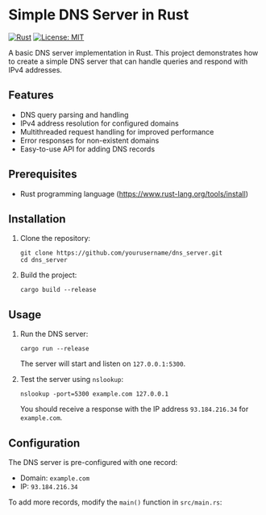 # Simple DNS Server in Rust

[![Rust](https://img.shields.io/badge/rust-%23000000.svg?style=for-the-badge&logo=rust&logoColor=white)](https://www.rust-lang.org/)
[![License: MIT](https://img.shields.io/badge/License-MIT-yellow.svg)](https://opensource.org/licenses/MIT)

A basic DNS server implementation in Rust. This project demonstrates how to create a simple DNS server that can handle queries and respond with IPv4 addresses.

## Features

- DNS query parsing and handling
- IPv4 address resolution for configured domains
- Multithreaded request handling for improved performance
- Error responses for non-existent domains
- Easy-to-use API for adding DNS records

## Prerequisites

- Rust programming language (https://www.rust-lang.org/tools/install)

## Installation

1. Clone the repository:
   ```
   git clone https://github.com/yourusername/dns_server.git
   cd dns_server
   ```

2. Build the project:
   ```
   cargo build --release
   ```

## Usage

1. Run the DNS server:
   ```
   cargo run --release
   ```

   The server will start and listen on `127.0.0.1:5300`.

2. Test the server using `nslookup`:
   ```
   nslookup -port=5300 example.com 127.0.0.1
   ```

   You should receive a response with the IP address `93.184.216.34` for `example.com`.

## Configuration

The DNS server is pre-configured with one record:
- Domain: `example.com`
- IP: `93.184.216.34`

To add more records, modify the `main()` function in `src/main.rs`: